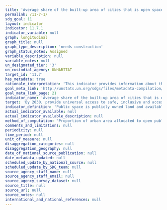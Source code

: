 ```yaml
---
title: 'Average share of the built-up area of cities that is open space for public use for all, by sex, age and persons with disabilities'
permalink: /11-7-1/
sdg_goal: 11
layout: indicator
indicator: 11.7.1
indicator_variable: null
graph: longitudinal
graph_title: null
graph_type_description: 'needs construction'
graph_status_notes: Assigned
variable_description: null
variable_notes: null
un_designated_tier: '3'
un_custodial_agency: UNHABITAT
target_id: '11.7'
has_metadata: true
rationale_interpretation: 'This indicator provides information about the amount of open public areas in a city. Cities that improve and sustain the use of public space, including streets, enhance community cohesion, civic identity, and quality of life. Having access to open public spaces does not only improve the quality of life: it is also a first step toward civic empowerment and greater access to institutional and political spaces.'
goal_meta_link: 'http://unstats.un.org/sdgs/files/metadata-compilation/Metadata-Goal-11.pdf'
goal_meta_link_page: 21
indicator_name: 'Average share of the built-up area of cities that is open space for public use for all, by sex, age and persons with disabilities'
target: 'By 2030, provide universal access to safe, inclusive and accessible, green and public spaces, in particular for women and children, older persons and persons with disabilities.'
indicator_definition: 'Public space is publicly owned land and available for public use. Public spaces encompass a range of environments including streets, sidewalks squares, gardens, parks, conservation areas. Each public space has its own spatial, historic, environmental, social and economic features. They can be publically or privately managed.  Public Space: Having sufficient public space allows cities and regions to function efficiently and equitably. Reduced amounts of public space impact negatively on quality of life, social inclusion, infrastructure development, environmental sustainable and productivity. It is documented that well designed and maintained streets and public spaces result in lower crime and violence. Making space for formal and informal economic activities, recovering and maintaining public spaces for a diversity of users in a positive way, and making services and opportunities available to marginalized residents, enhance social cohesion and economic security. Uncontrolled rapid urbanization generally creates settlement patterns with dangerously low proportions of public space. As a result, these places are unable to accommodate safe pedestrian and vehicular rights of way, land for critical infrastructure like water, sewerage and waste collection, recreational spaces, green areas and parks that contribute to social cohesion and protected ecological hotspots and corridors. As new cities also develop they have reduced allocations of land for public space especially streets. On average, at 15% the land allocated to streets in new planned areas is substantially less than the standard and in unplanned areas the situation is considerably worse with an average of 2%. The generally accepted minimum standard for public space in higher density settlements (150 inhabitants or more per/hectare) is 45% (30% for streets and sidewalks and 15% for open public space).Total city space refers to the built-up area of the city. The proportion of urban areas dedicated to streets and public spaces is a crucial feature of the spatial plans of cities. The road network is the integrative and dynamic factor between individuals and socioeconomic activities. It is a structuring component of geographic space and defines the socio-dynamics of an area being conditioned by the spatial pattern, which restricts the location of roads and human settlements. Short and direct pedestrian and cycling routes require highly connected network of paths and streets around small, permeable blocks. These features are primarily important for walking and for transit station accessibility, which can be easily discouraged by detours.A prosperous city seeks a tight network of paths and streets offering multiple routes to many destinations that also make walking and cycling trips varied and enjoyable. In fact, cities that have adequate streets, public spaces and greater connectivity are more liveable and productive. The use of this indicator aims to integrate urban form and spatial analysis in the monitoring of Goal 11 of the Sustainable Development Goals. Spatial indicators are vital tools supporting sustainable urban and regional planning. They are valuable in the generation of spatial data that is critical for priority setting for harmonious and equitable distribution of resources and investments in the territory. This information supports decision-making based on evidence and facilitates effective urban management and the setting of local monitoring mechanisms to assess impact in localized areas. Area of public space as a proportion of total city space, including the land allocated to streets. The indicator is calculated integrating to metrics: a) land allocated to open public space; b) land allocated to streets.'
actual_indicator_available: null
actual_indicator_available_description: null
method_of_computation: "Proportion of urban area allocated to open public spaces, including street and sidewalks.  Proportion of Total Open Public Space = ( (Total surface of open public space + Total surface of land allocated to streets) / Total surface of built up area of the urban agglomeration ) Unit of Measurement: %  The method to estimate the area of public space is based on three steps: 1) spatial analysis to delimit the built-up area of the city; 2) estimation of the total open public space and; 3) estimation of the total area allocated to streets. \t1. Spatial analysis to delimit the built-up area. Delimit the built-up area of the urban agglomeration and calculate the total area (square kilometers). \t\t1.1 Satellite imagery: Use of exiting layers of satellite imagery ranging from open sources such as Google Earth and UK Geological Survey/NASA imagery Landsat to more sophisticated and higher resolution land cover data sets. Images will be analyzed for the latest available year. \t\t1.2 Delimitation of built-up area of the urban agglomeration: The delimitation of the urban agglomeration refers to the total area occupied by the built-up area and its urbanized open space. The delimitation of the study area distinguishes urban, suburban and rural areas based on the built-up densities. This indicators includes urban (more than 50% built-up density) and suburban areas (between 50% to 10% built-up density (refer to annex 1 \"Measurement of the Street Connectivity Index\"). \t2. Open public space: mapping and calculation of total areas of open public space within the defined urban boundaries based on the built-up area. \t\t2.1 Definition of open public space: An open public space is related to universal access. Open public spaces include only the following types: \t\t\tParks: open spaces inside a municipality that provide free air recreation and contact with nature. Their principal characteristic is the significant proportion of green area. \t\t\tCivic parks: open spaces created by building agglomeration around an open area, which was later transformed into a representative, civic area. They are characterised by considerable nature, specifically gardens. They are good place for cultural events and passive recreation. \t\t\tSquares: open spaces created by building agglomeration around an open area. Its main characteristics are the significant proportion of architectonic elements and interaction among buildings and the open area. Squares are usually public spaces that are relevant to the city due to their location, territorial development, or cultural importance. \t\t\tRecreational green areas: public green areas that contribute to environmental preservation. All recreational green areas must guarantee accessibility and must be linked to urban areas. Their main functions are ornamental and passive recreation. \t\t\tFacility public areas: open meeting spaces and recreational facilities that are part of city facilities (defined as places that are elementary to all cities; i.e., public libraries, stadium, public sports centres, etc.). These areas have the following characteristics: public property, free transit and access, and both active and passive recreation. (e.g., the public area outside a stadium). \t\t2.2 Inventory of open public space. Information can be obtained from legal documents outlining publicly owned land and well defined land use plans. In some cases where this information is lacking, incomplete or outdated, open sources and communitybased maps, which are increasingly recognized as a valid source of information, can be a viable alternative. \t\t2.3 Computation of total area of open public space. The inventory of open public spaces is digitalized in existing maps and vectorised to allow computation of surfaces. The total of open public area is divided by the total built-up area of the city to obtain the proportion. \t3. Land allocated to streets: calculation of the total area allocated to streets based on sampling techniques as a proportion of the total surface of the built-up area as per definition above. \t\t3.1 Definition of streets. For this indicator, streets are defined as the space used by pedestrian or vehicles in order to go from one place to another in the city and also in order to interact. More and more, local population recognizes streets as public spaces and as an important 'common' of the city. The area of the streets include the carriageway, the median, the roundabouts, the traffic islands, the sidewalk, the cycle tracks, planting zones and storm drainage; in other words, the right of way limited by private properties and/or natural obstacles such as rivers. In informal settlements or slum areas where sidewalks are missing, the main references for limiting the street area are the physical boundaries used to demarcate the private properties. Unpaved roads are also considered as streets. \t\t3.2 Sampling technique for the estimation of land allocated to streets. The estimation of the total area of the street is based on the following methodology: \t\t\ta. Define the boundary of the built-up area. \t\t\tb. Generate the Halton sequence of sample points of the urban area bounding box for an average density of 10 points per Km2. \t\t\tc. Extract the sample points that are within the urban area boundary. \t\t\td. Buffer the points to get sample areas (circles) with an area of 10 Ha each (0.1 Km2). \t\t\te. For each sample area in the sequence: i) check the completeness of the street network using 'open street maps' (OSM cartography on streets) within the sample area, and complete it if necessary comparing it with the most recent satellite imagery of the urban area; ii) define and delimit streets as per definition; iii) measure the street widths on the orthophoto (i.e. Bing) and store it in the OSM data base; iv) download the OSM cartography; v) superimpose (clip) the OSM data with the sample areas; vi) calculate the land allocated to street for each sample area. \t\t\tf. Repeat the process for the following sample areas until the variations are within a certain margin (95% confidence limits). \t\t3.3 Computation of total area of land allocated to streets. The average of the sample areas provide the total land allocated to streets.  Benchmark Proportion of Total Open Public Space Min = 0 % Max = 45 % Total Open Public Space (%) Min = 0 % Max = 15 % Land Allocated to Street (%) Min = 0 % Max = 30%  Standardization see report for Standardization details  Example see report for Example"
comments_and_limitations: null
periodicity: null
time_period: null
unit_of_measure: null
disaggregation_categories: null
disaggregation_geography: null
date_of_national_source_publication: null
date_metadata_updated: null
scheduled_update_by_national_source: null
scheduled_update_by_SDG_team: null
source_agency_staff_name: null
source_agency_staff_email: null
source_agency_survey_dataset: null
source_title: null
source_url: null
source_notes: null
international_and_national_references: null
---
```

